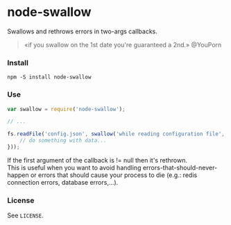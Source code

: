 node-swallow
============

Swallows and rethrows errors in two-args callbacks.

> «if you swallow on the 1st date you're guaranteed a 2nd.» @YouPorn


### Install

    npm -S install node-swallow


### Use

```javascript
var swallow = require('node-swallow');

// ...

fs.readFile('config.json', swallow('while reading configuration file', function (data) {
    // do something with data...
}));

```

If the first argument of the callback is != null then it's rethrown.  
This is useful when you want to avoid handling errors-that-should-never-happen 
or errors that should cause your process to die (e.g.: redis connection errors, database errors,...).


### License

See ```LICENSE```.


